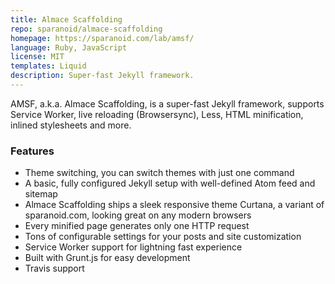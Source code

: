 ```yaml
---
title: Almace Scaffolding
repo: sparanoid/almace-scaffolding
homepage: https://sparanoid.com/lab/amsf/
language: Ruby, JavaScript
license: MIT
templates: Liquid
description: Super-fast Jekyll framework.
---
```


AMSF, a.k.a. Almace Scaffolding, is a super-fast Jekyll framework, supports Service Worker, live reloading (Browsersync), Less, HTML minification, inlined stylesheets and more.

### Features

- Theme switching, you can switch themes with just one command
- A basic, fully configured Jekyll setup with well-defined Atom feed and sitemap
- Almace Scaffolding ships a sleek responsive theme Curtana, a variant of sparanoid.com, looking great on any modern browsers
- Every minified page generates only one HTTP request
- Tons of configurable settings for your posts and site customization
- Service Worker support for lightning fast experience
- Built with Grunt.js for easy development
- Travis support

